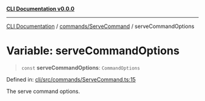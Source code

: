 [**CLI Documentation v0.0.0**](../../../README.md)

***

[CLI Documentation](../../../modules.md) / [commands/ServeCommand](../README.md) / serveCommandOptions

# Variable: serveCommandOptions

> `const` **serveCommandOptions**: `CommandOptions`

Defined in: [cli/src/commands/ServeCommand.ts:15](https://github.com/stonemjs/cli/blob/918c4879f2a7715f30d46038936ca1a10bb41202/src/commands/ServeCommand.ts#L15)

The serve command options.
